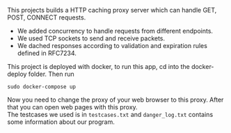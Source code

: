 This projects builds a HTTP caching proxy server which can handle GET, POST, CONNECT requests.
* We added concurrency to handle requests from different endpoints. 
* We used TCP sockets to send and receive packets.
* We dached responses according to validation and expiration rules defined in RFC7234.

This project is deployed with docker, to run this app, cd into the docker-deploy folder. Then run 
```
sudo docker-compose up 
```
Now you need to change the proxy of your web browser to this proxy.
After that you can open web pages with this proxy.  
The testcases we used is in ```testcases.txt``` and ```danger_log.txt``` contains some information about our program.  
